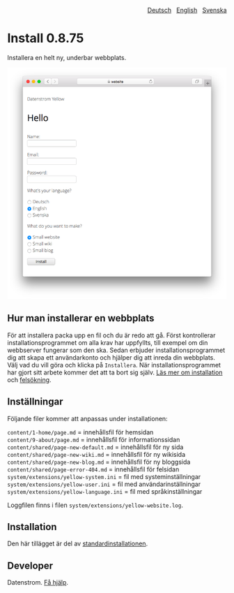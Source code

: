 <p align="right"><a href="README-de.md">Deutsch</a> &nbsp; <a href="README.md">English</a> &nbsp; <a href="README-sv.md">Svenska</a></p>

# Install 0.8.75

Installera en helt ny, underbar webbplats.

<p align="center"><img src="install-screenshot.png?raw=true" alt="Skärmdump"></p>

## Hur man installerar en webbplats

För att installera packa upp en fil och du är redo att gå. Först kontrollerar installationsprogrammet om alla krav har uppfyllts, till exempel om din webbserver fungerar som den ska. Sedan erbjuder installationsprogrammet dig att skapa ett användarkonto och hjälper dig att inreda din webbplats. Välj vad du vill göra och klicka på `Installera`. När installationsprogrammet har gjort sitt arbete kommer det att ta bort sig själv. [Läs mer om installation](https://datenstrom.se/sv/yellow/help/how-to-get-started) och [felsökning](https://datenstrom.se/sv/yellow/help/troubleshooting).

## Inställningar

Följande filer kommer att anpassas under installationen:

`content/1-home/page.md` = innehållsfil för hemsidan  
`content/9-about/page.md` = innehållsfil för informationssidan  
`content/shared/page-new-default.md` = innehållsfil för ny sida  
`content/shared/page-new-wiki.md` = innehållsfil för ny wikisida  
`content/shared/page-new-blog.md` = innehållsfil för ny bloggsida  
`content/shared/page-error-404.md` = innehållsfil för felsidan  
`system/extensions/yellow-system.ini` = fil med systeminställningar  
`system/extensions/yellow-user.ini` = fil med användarinställningar  
`system/extensions/yellow-language.ini` = fil med språkinställningar  

Loggfilen finns i filen `system/extensions/yellow-website.log`.

## Installation

Den här tillägget är del av [standardinstallationen](https://github.com/datenstrom/yellow).

## Developer

Datenstrom. [Få hjälp](https://datenstrom.se/sv/yellow/help/).

